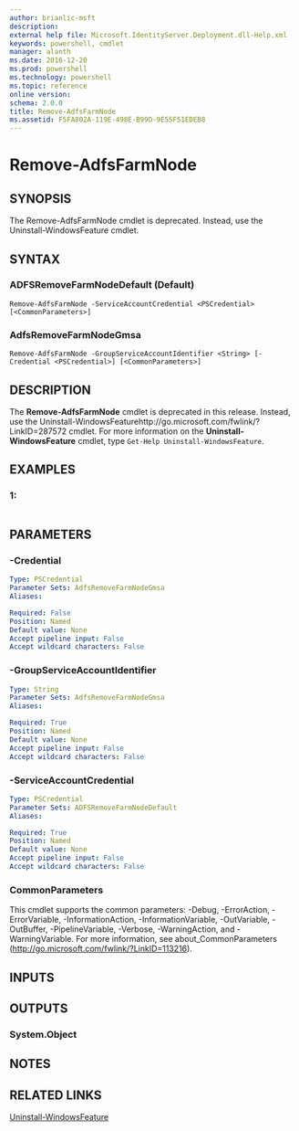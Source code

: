 ```yaml
---
author: brianlic-msft
description: 
external help file: Microsoft.IdentityServer.Deployment.dll-Help.xml
keywords: powershell, cmdlet
manager: alanth
ms.date: 2016-12-20
ms.prod: powershell
ms.technology: powershell
ms.topic: reference
online version: 
schema: 2.0.0
title: Remove-AdfsFarmNode
ms.assetid: F5FA802A-119E-498E-B99D-9E55F51EDEB8
---
```


# Remove-AdfsFarmNode

## SYNOPSIS
The Remove-AdfsFarmNode cmdlet is deprecated.
Instead, use the Uninstall-WindowsFeature cmdlet.

## SYNTAX

### ADFSRemoveFarmNodeDefault (Default)
```
Remove-AdfsFarmNode -ServiceAccountCredential <PSCredential> [<CommonParameters>]
```

### AdfsRemoveFarmNodeGmsa
```
Remove-AdfsFarmNode -GroupServiceAccountIdentifier <String> [-Credential <PSCredential>] [<CommonParameters>]
```

## DESCRIPTION
The **Remove-AdfsFarmNode** cmdlet is deprecated in this release.
Instead, use the Uninstall-WindowsFeaturehttp://go.microsoft.com/fwlink/?LinkID=287572 cmdlet.
For more information on the **Uninstall-WindowsFeature** cmdlet, type `Get-Help Uninstall-WindowsFeature`.

## EXAMPLES

### 1:
```

```

## PARAMETERS

### -Credential
```yaml
Type: PSCredential
Parameter Sets: AdfsRemoveFarmNodeGmsa
Aliases: 

Required: False
Position: Named
Default value: None
Accept pipeline input: False
Accept wildcard characters: False
```

### -GroupServiceAccountIdentifier
```yaml
Type: String
Parameter Sets: AdfsRemoveFarmNodeGmsa
Aliases: 

Required: True
Position: Named
Default value: None
Accept pipeline input: False
Accept wildcard characters: False
```

### -ServiceAccountCredential
```yaml
Type: PSCredential
Parameter Sets: ADFSRemoveFarmNodeDefault
Aliases: 

Required: True
Position: Named
Default value: None
Accept pipeline input: False
Accept wildcard characters: False
```

### CommonParameters
This cmdlet supports the common parameters: -Debug, -ErrorAction, -ErrorVariable, -InformationAction, -InformationVariable, -OutVariable, -OutBuffer, -PipelineVariable, -Verbose, -WarningAction, and -WarningVariable. For more information, see about_CommonParameters (http://go.microsoft.com/fwlink/?LinkID=113216).

## INPUTS

## OUTPUTS

### System.Object

## NOTES

## RELATED LINKS

[Uninstall-WindowsFeature](../server-manager/Uninstall-WindowsFeature.md)

